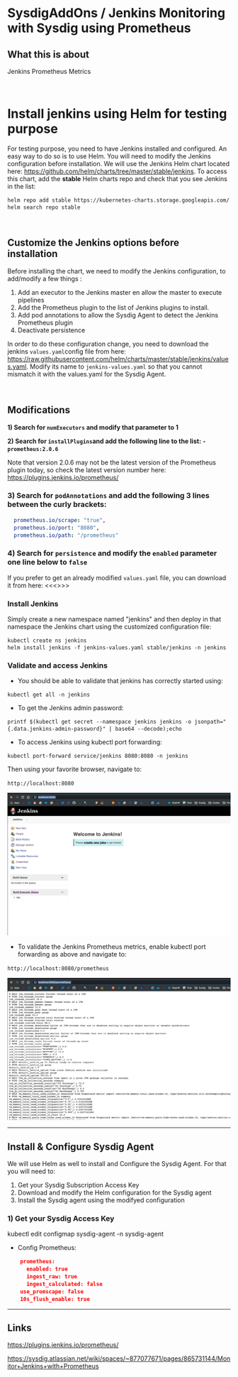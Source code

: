 # SysdigAddOns / Jenkins Monitoring with Sysdig using Prometheus

## What this is about

Jenkins Prometheus Metrics


<br />

# Install jenkins using Helm for testing purpose

For testing purpose, you need to have Jenkins installed and configured. An easy way to do so is to use Helm. You will need to modify the Jenkins configuration before installation. We will use the Jenkins Helm chart located here: https://github.com/helm/charts/tree/master/stable/jenkins. To access this chart, add the **stable** Helm charts repo and check that you see Jenkins in the list:

```
helm repo add stable https://kubernetes-charts.storage.googleapis.com/
helm search repo stable
```
<br />

## Customize the Jenkins options before installation

Before installing the chart, we need to modify the Jenkins configuration, to add/modify a few things :

1) Add an executor to the Jenkins master en allow the master to execute pipelines
2) Add the Prometheus plugin to the list of Jenkins plugins to install.
3) Add pod annotations to allow the Sysdig Agent to detect the Jenkins Prometheus plugin
4) Deactivate persistence

In order to do these configuration change, you need to download the jenkins `values.yaml`config file from here: https://raw.githubusercontent.com/helm/charts/master/stable/jenkins/values.yaml. Modify its name to `jenkins-values.yaml` so that you cannot mismatch it with the values.yaml for the Sysdig Agent.

<br />

## Modifications

**1) Search for `numExecutors` and modify that parameter to 1**

**2) Search for `installPlugins`and add the following line to the list: `- prometheus:2.0.6`**

Note that version 2.0.6 may not be the latest version of the Prometheus plugin today, so check the latest version number here: https://plugins.jenkins.io/prometheus/

### 3) Search for `podAnnotations` and add the following 3 lines between the curly brackets:

```yaml
  prometheus.io/scrape: "true",
  prometheus.io/port: "8080",
  prometheus.io/path: "/prometheus"
```

### 4) Search for `persistence` and modify the `enabled` parameter one line below to `false`

If you prefer to get an already modified `values.yaml` file, you can download it from here: <<<>>>

### Install Jenkins

Simply create a new namespace named "jenkins" and then deploy in that namespace the Jenkins chart using the customized configuration file:

```
kubectl create ns jenkins
helm install jenkins -f jenkins-values.yaml stable/jenkins -n jenkins
```

### Validate and access Jenkins

- You should be able to validate that jenkins has correctly started using:

```
kubectl get all -n jenkins
```

- To get the Jenkins admin password:

```
printf $(kubectl get secret --namespace jenkins jenkins -o jsonpath="{.data.jenkins-admin-password}" | base64 --decode);echo
```

- To access Jenkins using kubectl port forwarding: 

```
kubectl port-forward service/jenkins 8080:8080 -n jenkins
```

Then using your favorite browser, navigate to:

 `http://localhost:8080`

![JenkinsAccess](images/jenkins-access.png)

- To validate the Jenkins Prometheus metrics, enable kubectl port forwarding as above and navigate to:

 `http://localhost:8080/prometheus`

![JenkinsPrometheus](images/jenkins-prometheus.png)

---

## Install & Configure Sysdig Agent

We will use Helm as well to install and Configure the Sysdig Agent. For that you will need to:

1) Get your Sysdig Subscription Access Key
2) Download and modify the Helm configuration for the Sysdig agent
3) Install the Sysdig agent using the modifyed configuration

### 1) Get your Sysdig Access Key








kubectl edit configmap sysdig-agent -n sysdig-agent

- Config Prometheus:

```json
    prometheus:
      enabled: true
      ingest_raw: true
      ingest_calculated: false
    use_promscape: false
    10s_flush_enable: true
```


---

## Links

https://plugins.jenkins.io/prometheus/


https://sysdig.atlassian.net/wiki/spaces/~877077671/pages/865731144/Monitor+Jenkins+with+Prometheus

